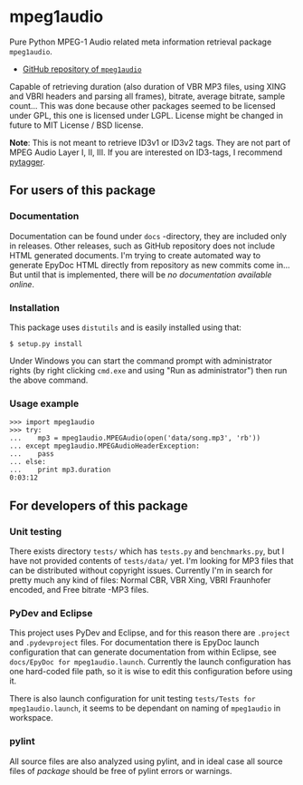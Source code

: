 mpeg1audio
==========

Pure Python MPEG-1 Audio related meta information retrieval package 
`mpeg1audio`.

 * [GitHub repository of `mpeg1audio`](http://github.com/Ciantic/mpeg1audio.git)

Capable of retrieving duration (also duration of VBR MP3 files, using XING and 
VBRI headers and parsing all frames), bitrate, average bitrate, sample count... 
This was done because other packages seemed to be licensed under GPL, this one 
is licensed under LGPL. License might be changed in future to MIT License / BSD 
license.

**Note**: This is not meant to retrieve ID3v1 or ID3v2 tags. They are not part
of MPEG Audio Layer I, II, III. If you are interested on ID3-tags, I recommend 
[pytagger](http://code.google.com/p/liquidx/wiki/pytagger).

## For users of this package

### Documentation

Documentation can be found under `docs` -directory, they are included only
in releases. Other releases, such as GitHub repository does not include HTML
generated documents. I'm trying to create automated way to generate EpyDoc
HTML directly from repository as new commits come in... But until that is 
implemented, there will be *no documentation available online*.

### Installation

This package uses `distutils` and is easily installed using that:

	$ setup.py install
	
Under Windows you can start the command prompt with administrator rights (by 
right clicking `cmd.exe` and using "Run as administrator") then run the above 
command.

### Usage example

    >>> import mpeg1audio
    >>> try:
    ...    mp3 = mpeg1audio.MPEGAudio(open('data/song.mp3', 'rb'))
    ... except mpeg1audio.MPEGAudioHeaderException:
    ...    pass
    ... else:
    ...    print mp3.duration
    0:03:12
    
## For developers of this package

### Unit testing

There exists directory `tests/` which has `tests.py` and `benchmarks.py`,
but I have not provided contents of `tests/data/` yet. I'm looking for MP3 files
that can be distributed without copyright issues. Currently I'm in search for
pretty much any kind of files: Normal CBR, VBR Xing, VBRI Fraunhofer encoded, 
and Free bitrate -MP3 files.

### PyDev and Eclipse

This project uses PyDev and Eclipse, and for this reason there are `.project` 
and `.pydevproject` files. For documentation there is EpyDoc launch
configuration that can generate documentation from within Eclipse, see
`docs/EpyDoc for mpeg1audio.launch`. Currently the launch configuration has one
hard-coded file path, so it is wise to edit this configuration before using it.

There is also launch configuration for unit testing `tests/Tests for 
mpeg1audio.launch`, it seems to be dependant on naming of `mpeg1audio` in 
workspace. 

### pylint

All source files are also analyzed using pylint, and in ideal case all source
files of *package* should be free of pylint errors or warnings.